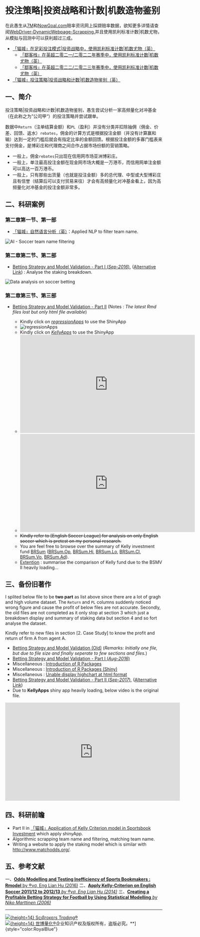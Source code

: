 # 投注策略|投资战略和计数|机数造物鉴别

在此愚生从[7M](http://www.7msport.com)和[NowGoal.com](http://www.nowgoal.com)赔率资讯网上採撷赔率数据，欲知更多详情请查阅[WebDriver-DynamicWebpage-Scrapping.](https://github.com/scibrokes/webdriver-dynamicwebpage-scrapping)并且使用凯利标准计数|机数尤物，从模拟与回测中可以获利超过三成。

- [「猫城」在足彩投注模式|投资战略中，使用凯利标准计数|机数尤物（英）](https://github.com/scibrokes/kelly-criterion)
  + [「鄀客栈」在英超二零二一/二零二二年赛季中，使用凯利标准计数|机数尤物（英）](http://rpubs.com/englianhu/kelly_eng1112)
  + [「鄀客栈」在英超二零二二/二零二三年赛季中，使用凯利标准计数|机数尤物（英）](http://rpubs.com/englianhu/kelly_eng1213)
- [「猫城」投注策略|投资战略和计数|机数造物鉴别（英）](https://github.com/scibrokes/betting-strategy-and-model-validation)

## 一、简介

投注策略|投资战略和计数|机数造物鉴别，愚生尝试分析一家高频量化对冲基金（在此称之为”公司甲“）的投注策略并尝试跟单。
  
数据中`Return`（注单结算金额）和`PL`（盈利）并没有分类并扣除抽佣（佣金、价差、回馈、返水）`rebates`，佣金的计算方式是根据投注金额（并没有计算赢和输）达到一定的门槛后就会有指定比率的金额回馈。根据投注金额的多寡门槛表来支付佣金，是博彩庄和代理商之间合作占据市场份额的营销策略。

- 一般上，佣金`rebates`只出现在信用网市场亚洲博彩庄。
- 一般上，单注最高投注金额在现金网市场大概是一万港币，而信用网单注金额可以高达一百万港币。
- 一般上，只有那些出货量（也就是投注金额）多的总代理、中型或大型博彩庄且有信誉（结算后可以支付贸易来往）才会有高频量化对冲基金看上，因为高频量化对冲基金的投注金额非常多。

## 二、科研案例

### 第二章第一节、第一部

- [「猫城」自然语言分析（英）](http://rpubs.com/englianhu/natural-language-analysis)：Applied NLP to filter team name.

![AI - Soccer team name filtering](figure/20160918_171322.gif)

### 第二章第二节、第二部

- [Betting Strategy and Model Validation - Part I (*Sep-2016*)](https://englianhu.github.io/2016/09/Betting%20Strategy%20and%20Model%20Validation/Betting_Strategy_and_Model_Validation_-_Part_01.html), ([Alternative Link](http://rpubs.com/englianhu/208637)) : Analyse the staking breakdown.

![Data analysis on soccer betting](figure/20160918_172444.gif)

### 第二章第三节、第三部

- [Betting Strategy and Model Validation - Part II](https://englianhu.github.io/2017/10/Betting_Strategy_and_Model_Validation_-_Part_02/) (Notes : *The latest Rmd files lost but only html file available*)
    
  + Kindly click on [*regressionApps*](https://beta.rstudioconnect.com/content/1807/) to use the ShinyApp
  + ![regressionApps](figure/20160928_021252.gif)
  + Kindly click on [*KellyApps*](https://beta.rstudioconnect.com/content/2311/) to use the ShinyApp
  + <iframe width="560" height="315" src="https://www.youtube.com/embed/42NOxuYjOQo" frameborder="0" allowfullscreen></iframe>
  + <iframe width="560" height="315" src="https://www.youtube.com/embed/NDUkg4jHmiA" frameborder="0" allowfullscreen></iframe>
  + <s>Kindly refer to [English Soccer League] for analysis on only English soccer which is pretest on my personal research.</s>
  + You are feel free to browse over the summary of Kelly investment fund [BRSum](https://github.com/scibrokes/betting-strategy-and-model-validation/blob/master/data/BRSum.csv) ([BRSum.Op](https://github.com/scibrokes/betting-strategy-and-model-validation/blob/master/data/BRSum.Op.csv), [BRSum.Hi](https://github.com/scibrokes/betting-strategy-and-model-validation/blob/master/data/BRSum.Hi.csv), [BRSum.Lo](https://github.com/scibrokes/betting-strategy-and-model-validation/blob/master/data/BRSum.Lo.csv), [BRSum.Cl](https://github.com/scibrokes/betting-strategy-and-model-validation/blob/master/data/BRSum.Cl.csv), [BRSum.Vo](https://github.com/scibrokes/betting-strategy-and-model-validation/blob/master/data/BRSum.Vo.csv), [BRSum.Ad](https://github.com/scibrokes/betting-strategy-and-model-validation/blob/master/data/BRSum.Ad.csv)).
  + [Extention]() : summarise the comparison of Kelly fund due to the BSMV II heavily loading...

## 三、备份旧著作

I splited below file to be **two part** as list above since there are a lot of gragh and high volume dataset. The `Return` and `PL` columns suddenly noticed wrong figure and cause the profit of below files are not accurate. Secondly, the old files are not completed as it only stop at section 3 which just a breakdown display and summary of staking data but section 4 and so fort analyse the dataset.

Kindly refer to new files in section [2. Case Study] to know the profit and return of firm A from agent A.

- [Betting Strategy and Model Validation (Old)](http://rpubs.com/englianhu/betting-strategy-and-model-validation) (*Remarks: Initially one file, but due to file size and finally seperate to few sections and files.*)
- [Betting Strategy and Model Validation - Part I (*Aug-2016*)](http://englianhu.github.io/2016/08/Betting%20Strategy%20and%20Model%20Validation/Betting_Strategy_and_Model_Validation_-_Part_01.html)
- Miscellaneous : [Introduction of R Packages](http://rpubs.com/englianhu/introduction-of-r-packages)
- Miscellaneous : [Introduction of R Packages (Shiny)](https://beta.rstudioconnect.com/content/2291/)
- Miscellaneous : [Unable display highchart at html format](http://rpubs.com/englianhu/highcharter-issue)
- [Betting Strategy and Model Validation - Part II (*Sep-2017*)](http://rpubs.com/englianhu/240073), ([Alternative Link](http://englianhu.github.io/2016/09/Betting%20Strategy%20and%20Model%20Validation/Betting_Strategy_and_Model_Validation_-_Part_02.html))
- Due to **KellyApps** shiny app heavily loading, below video is the original file.

<iframe width="560" height="315" src="https://www.youtube.com/embed/TEhmN-Of--Y" frameborder="0" allowfullscreen></iframe>

## 四、科研前瞻

- Part II in [「猫城」Application of Kelly Criterion model in Sportsbook Investment](https://github.com/scibrokes/kelly-criterion) which apply shinyApp.
- Algorithmic scrapping team name and filtering, matching team name.
- Writing a website to apply the staking model which is similar with <http://www.matchodds.org/>.

## 五、参考文献

一、[**Odds Modelling and Testing Inefficiency of Sports Bookmakers : Rmodel** by ®γσ, Eng Lian Hu (2016)](https://github.com/scibrokes/odds-modelling-and-testing-inefficiency-of-sports-bookmakers)
二、[**Apply Kelly-Criterion on English Soccer 2011/12 to 2012/13** *by ®γσ, Eng Lian Hu (2014)*](https://github.com/scibrokes/kelly-criterion)
三、[**Creating a Profitable Betting Strategy for Football by Using Statistical Modelling** *by Niko Marttinen (2006)*](https://github.com/scibrokes/betting-strategy-and-model-validation/blob/master/references/Creating%20a%20Profitable%20Betting%20Strategy%20for%20Football%20by%20Using%20Statistical%20Modelling.pdf)

---
[![](诸子百家考工记/世博量化.png){height=14} Sςιβrοκεrs Trαdιηg®](http://www.scibrokes.com)<br>
[![](诸子百家考工记/世博量化.png){height=14} 世博量化®](http://www.scibrokes.com)企业知识产权及版权所有，盗版必究。**]{style="color:RoyalBlue"}

